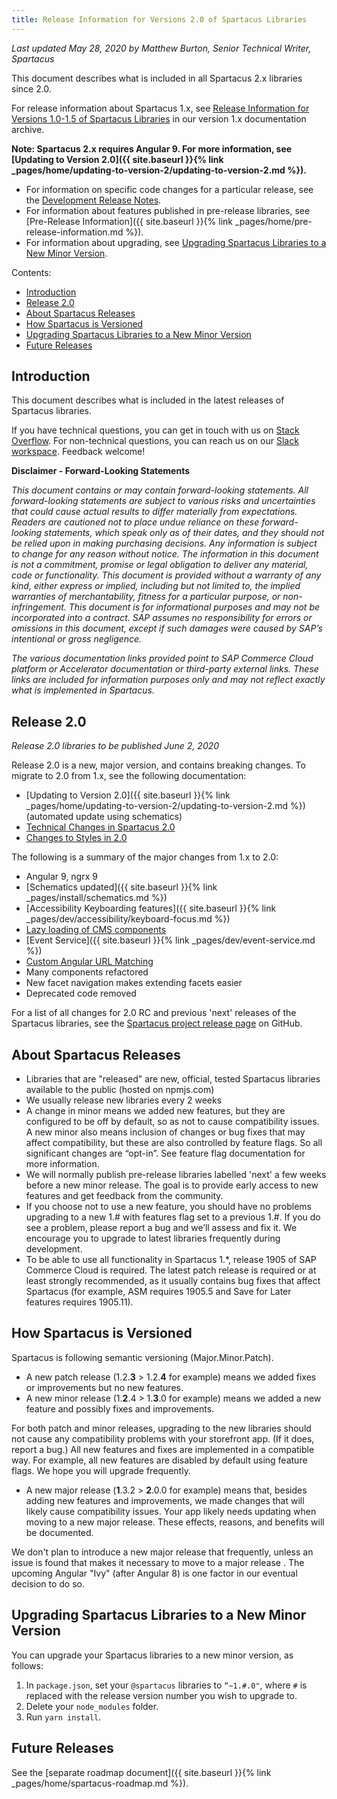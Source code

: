```yaml
---
title: Release Information for Versions 2.0 of Spartacus Libraries
---
```


*Last updated May 28, 2020 by Matthew Burton, Senior Technical Writer, Spartacus*

This document describes what is included in all Spartacus 2.x libraries since 2.0.

For release information about Spartacus 1.x, see [Release Information for Versions 1.0-1.5 of Spartacus Libraries](https://sap.github.io/spartacus-docs-v1/release-information/) in our version 1.x documentation archive.

**Note: Spartacus 2.x requires Angular 9. For more information, see [Updating to Version 2.0]({{ site.baseurl }}{% link _pages/home/updating-to-version-2/updating-to-version-2.md %}).**


- For information on specific code changes for a particular release, see the [Development Release Notes](https://github.com/SAP/spartacus/releases).
- For information about features published in pre-release libraries, see [Pre-Release Information]({{ site.baseurl }}{% link _pages/home/pre-release-information.md %}).
- For information about upgrading, see [Upgrading Spartacus Libraries to a New Minor Version](#upgrading-spartacus-libraries-to-a-new-minor-version).

Contents:

- [Introduction](#introduction)
- [Release 2.0](#release-20)
- [About Spartacus Releases](#about-spartacus-releases)
- [How Spartacus is Versioned](#how-spartacus-is-versioned)
- [Upgrading Spartacus Libraries to a New Minor Version](#upgrading-spartacus-libraries-to-a-new-minor-version)
- [Future Releases](#future-releases)
  
## Introduction

This document describes what is included in the latest releases of Spartacus libraries.

If you have technical questions, you can get in touch with us on [Stack Overflow](https://stackoverflow.com/questions/tagged/spartacus-storefront). For non-technical questions, you can reach us on our [Slack workspace](https://join.slack.com/t/spartacus-storefront/shared_invite/enQtNDM1OTI3OTMwNjU5LTg1NGVjZmFkZjQzODc1MzFhMjc3OTZmMzIzYzg0YjMwODJiY2YxYjA5MTE5NjVmN2E5NjMxNjEzMGNlMDRjMjU). Feedback welcome!
  
**Disclaimer - Forward-Looking Statements**

*This document contains or may contain forward-looking statements. All forward-looking statements are subject to various risks and uncertainties that could cause actual results to differ materially from expectations. Readers are cautioned not to place undue reliance on these forward-looking statements, which speak only as of their dates, and they should not be relied upon in making purchasing decisions. Any information is subject to change for any reason without notice. The information in this document is not a commitment, promise or legal obligation to deliver any material, code or functionality.  This document is provided without a warranty of any kind, either express or implied, including but not limited to, the implied warranties of merchantability, fitness for a particular purpose, or non-infringement. This document is for informational purposes and may not be incorporated into a contract. SAP assumes no responsibility for errors or omissions in this document, except if such damages were caused by SAP’s intentional or gross negligence.*

*The various documentation links provided point to SAP Commerce Cloud platform or Accelerator documentation or third-party external links. These links are included for information purposes only and may not reflect exactly what is implemented in Spartacus.*
  
## Release 2.0

*Release 2.0 libraries to be published June 2, 2020*

Release 2.0 is a new, major version, and contains breaking changes. To migrate to 2.0 from 1.x, see the following documentation:

- [Updating to Version 2.0]({{ site.baseurl }}{% link _pages/home/updating-to-version-2/updating-to-version-2.md %}) (automated update using schematics)
- [Technical Changes in Spartacus 2.0](https://github.com/SAP/spartacus/blob/develop/docs/migration/2_0.md)
- [Changes to Styles in 2.0](https://github.com/SAP/spartacus-docs/blob/doc/GH-547/_pages/home/updating-to-version-2/css-changes-in-version-2.md)

The following is a summary of the major changes from 1.x to 2.0:

- Angular 9, ngrx 9
- [Schematics updated]({{ site.baseurl }}{% link _pages/install/schematics.md %})
- [Accessibility Keyboarding features]({{ site.baseurl }}{% link _pages/dev/accessibility/keyboard-focus.md %})
- [Lazy loading of CMS components](https://sap.github.io/spartacus-docs/customizing-cms-components/#lazy-loaded-cms-components-code-splitting)
- [Event Service]({{ site.baseurl }}{% link _pages/dev/event-service.md %})
- [Custom Angular URL Matching](https://sap.github.io/spartacus-docs/adding-and-customizing-routes/#avoiding-static-url-segments-in-the-product-page-url-advanced)
- Many components refactored
- New facet navigation makes extending facets easier
- Deprecated code removed

For a list of all changes for 2.0 RC and previous 'next' releases of the Spartacus libraries, see the [Spartacus project release page](https://github.com/SAP/spartacus/releases) on GitHub.

## About Spartacus Releases

- Libraries that are "released" are new, official, tested Spartacus libraries available to the public (hosted on npmjs.com)
- We usually release new libraries every 2 weeks 
- A change in minor means we added new features, but they are configured to be off by default, so as not to cause compatibility issues. A new minor also means inclusion of changes or bug fixes that may affect compatibility, but these are also controlled by feature flags. So all significant changes are “opt-in”. See feature flag documentation for more information.
- We will normally publish pre-release libraries labelled 'next' a few weeks before a new minor release. The goal is to provide early access to new features and get feedback from the community.
- If you choose not to use a new feature, you should have no problems upgrading to a new 1.# with features flag set to a previous 1.#. If you do see a problem, please report a bug and we’ll assess and fix it. We encourage you to upgrade to latest libraries frequently during development.
- To be able to use all functionality in Spartacus 1.\*, release 1905 of SAP Commerce Cloud is required. The latest patch release is required or at least strongly recommended, as it usually contains bug fixes that affect Spartacus (for example, ASM requires 1905.5 and Save for Later features requires 1905.11). 
  
## How Spartacus is Versioned

Spartacus is following semantic versioning (Major.Minor.Patch).

- A new patch release (1.2.**3** > 1.2.**4** for example) means we added fixes or improvements but no new features.
- A new minor release (1.**2**.4 > 1.**3**.0 for example)  means we added a new feature and possibly fixes and improvements.

For both patch and minor releases, upgrading to the new libraries should not cause any compatibility problems with your storefront app. (If it does, report a bug.) All new features and fixes are implemented in a compatible way. For example, all new features are disabled by default using feature flags. We hope you will upgrade frequently.

- A new major release (**1**.3.2 > **2**.0.0 for example) means that, besides adding new features and improvements, we made changes that will likely cause compatibility issues. Your app likely needs updating when moving to a new major release. These effects, reasons, and benefits will be documented.

We don't plan to introduce a new major release that frequently, unless an issue is found that makes it necessary to move to a major release . The upcoming Angular "Ivy" (after Angular 8) is one factor in our eventual decision to do so.
  
## Upgrading Spartacus Libraries to a New Minor Version

You can upgrade your Spartacus libraries to a new minor version, as follows:

1. In `package.json`, set your `@spartacus` libraries to `“~1.#.0"`, where `#` is replaced with the release version number you wish to upgrade to.
1. Delete your `node_modules` folder.
1. Run `yarn install`.

## Future Releases

See the [separate roadmap document]({{ site.baseurl }}{% link _pages/home/spartacus-roadmap.md %}).
